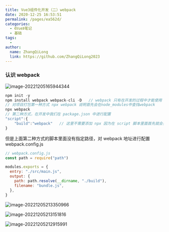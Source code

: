 ```yaml
---
title: Vue3组件化开发（二）webpack
date: 2020-12-25 16:53:51
permalink: /pages/ea562d/
categories:
  - 《Vue》笔记
  - 基础
tags:
  -
author:
  name: ZhangQiLong
  link: https://github.com/ZhangQiLong2023
---
```


### 认识 webpack

![image-20221205165944344](http://www.zhangqilong.cn/img/qlBlog_images/Vue%E5%9F%BA%E7%A1%80/07_Vue3%E7%BB%84%E4%BB%B6%E5%8C%96%E5%BC%80%E5%8F%91%EF%BC%88%E4%BA%8C%EF%BC%89webpack.assets/image-20221205165944344.png)

```js
npm init -y
npm install webpack webpack-cli -D   // webpack 只有在开发的过程中才能使用 -D说明是开发依赖
// 对项目打包第一种方式 npx webpack 说明首先会在node_modules中查找webpack
npx webpack
// 第二种方式，在开发中我们在 package.json 中进行配置
"script":{
    "build":"webpack"   // 这里不需要添加 npx 因为在 script 脚本里面首先就会去 node_modules中查找
}
```

但是上面第二种方式的脚本里面没有指定路径，对 webpack 地址进行配置 webpack.config.js

```js
// webpack.config.js
const path = require("path")

modules.exports = {
  entry: "./src/main.js",
  output: {
    path: path.resolve(__dirname, "./build"),
    filename: "bundle.js",
  },
}
```

![image-20221205213350966](http://www.zhangqilong.cn/img/qlBlog_images/Vue%E5%9F%BA%E7%A1%80/07_Vue3%E7%BB%84%E4%BB%B6%E5%8C%96%E5%BC%80%E5%8F%91%EF%BC%88%E4%BA%8C%EF%BC%89webpack.assets/image-20221205213350966.png)

![image-20221205213151816](http://www.zhangqilong.cn/img/qlBlog_images/Vue%E5%9F%BA%E7%A1%80/07_Vue3%E7%BB%84%E4%BB%B6%E5%8C%96%E5%BC%80%E5%8F%91%EF%BC%88%E4%BA%8C%EF%BC%89webpack.assets/image-20221205213151816.png)

![image-20221205212915991](http://www.zhangqilong.cn/img/qlBlog_images/Vue%E5%9F%BA%E7%A1%80/07_Vue3%E7%BB%84%E4%BB%B6%E5%8C%96%E5%BC%80%E5%8F%91%EF%BC%88%E4%BA%8C%EF%BC%89webpack.assets/image-20221205212915991.png)

